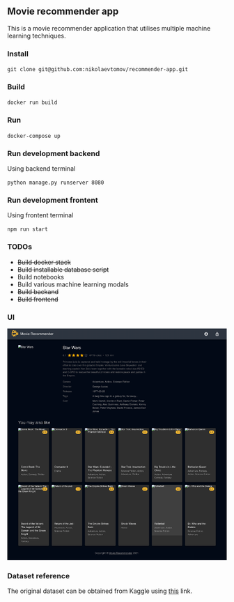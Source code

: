 ## Movie recommender app
This is a movie recommender application that utilises multiple machine learning techniques.

### Install
`git clone git@github.com:nikolaevtomov/recommender-app.git`

### Build
`docker run build`

### Run
`docker-compose up`

### Run development backend
Using backend terminal

`python manage.py runserver 8080`

### Run development frontent
Using frontent terminal

`npm run start`

### TODOs
- <del>Build docker stack
- <del>Build installable database script
- Build notebooks
- Build various machine learning modals
- <del>Build backand
- <del>Build frontend

### UI
![Recommender app ui](/screencapture-1.png?raw=true "Recommender app UI")

### Dataset reference
The original dataset can be obtained from Kaggle using [this](https://www.kaggle.com/rounakbanik/the-movies-dataset) link.